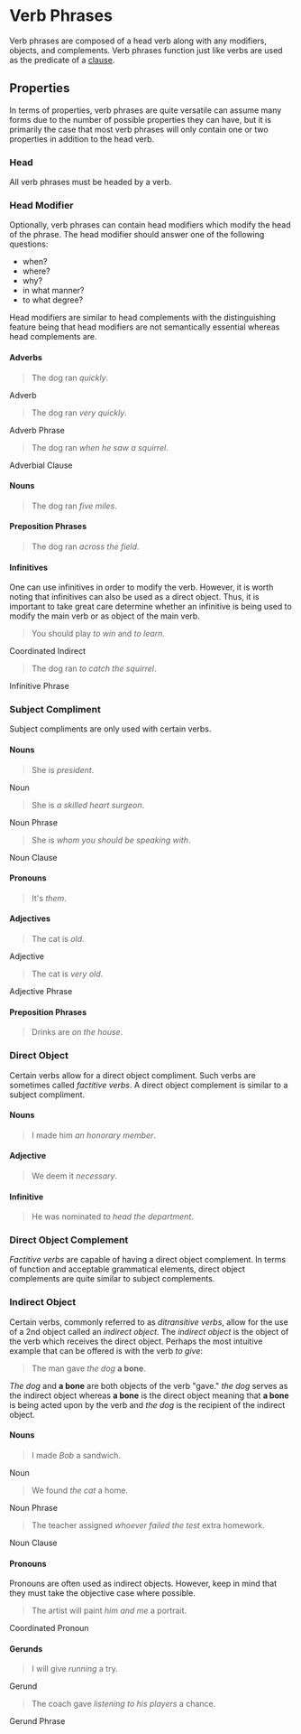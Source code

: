 # Verb Phrases
<!-- +elementInfo -->
<!-- !verbPhrase -->
Verb phrases are composed of a head verb along with any modifiers, objects, and complements. Verb phrases function just like verbs are used as the predicate of a [clause](clause).
<!-- !verbPhrase -->

## Properties
<!-- +propertySummary -->

In terms of properties, verb phrases are quite versatile can assume many forms due to the number of possible properties they can have, but it is primarily the case that most verb phrases will only contain one or two properties in addition to the head verb.

<!-- #head -->
### Head
All verb phrases must be headed by a verb.

<!-- #headModifier -->
### Head Modifier
Optionally, verb phrases can contain head modifiers which modify the head of the phrase. The head modifier should answer one of the following questions:
- when?
- where?
- why?
- in what manner?
- to what degree?

Head modifiers are similar to head complements with the distinguishing feature being that head modifiers are not semantically essential whereas head complements are.

#### Adverbs
<!-- *verbPhrase.head-modifier_adverb -->
> The dog ran *quickly*.
<!-- .caption -->
Adverb

<!-- *verbPhrase.head-modifier_adverb-phrase -->
> The dog ran *very quickly*.
<!-- .caption -->
Adverb Phrase

<!-- *verbPhrase.head-modifier_adverbial-clause -->
> The dog ran *when he saw a squirrel*.
<!-- .caption -->
Adverbial Clause

#### Nouns
<!-- *verbPhrase.head-modifier_noun -->
> The dog ran *five miles*.

#### Preposition Phrases
<!-- *verbPhrase. -->
> The dog ran *across the field*.

#### Infinitives
One can use infinitives in order to modify the verb. However, it is worth noting that infinitives can also be used as a direct object. Thus, it is important to take great care determine whether an infinitive is being used to modify the main verb or as object of the main verb.

<!-- *verbPhrase.head-modifier_coordinated-infinitive -->
> You should play *to win* and *to learn*.
<!-- .caption -->
Coordinated Indirect

<!-- *verbPhrase.head-modifier_infinitive-phrase -->
> The dog ran *to catch the squirrel*.
<!-- .caption -->
Infinitive Phrase

<!-- #subjCompl -->
### Subject Compliment
Subject compliments are only used with certain verbs.

#### Nouns
> She is *president*.
<!-- .caption -->
Noun

> She is *a skilled heart surgeon*.
<!-- .caption -->
Noun Phrase

> She is *whom you should be speaking with*.
<!-- .caption -->
Noun Clause

#### Pronouns
> It's *them*.

#### Adjectives
> The cat is *old*.
<!-- .caption -->
Adjective

> The cat is *very old*.
<!-- .caption -->
Adjective Phrase

#### Preposition Phrases
> Drinks are *on the house*.

<!-- #dirObj -->
### Direct Object
Certain verbs allow for a direct object compliment. Such verbs are sometimes called *factitive verbs*. A direct object complement is similar to a subject compliment.

#### Nouns
> I made him *an honorary member*.

#### Adjective
> We deem it *necessary*.

#### Infinitive
> He was nominated *to head the department*.

<!-- #dirObjCompl -->
### Direct Object Complement
*Factitive verbs* are capable of having a direct object complement. In terms of function and acceptable grammatical elements, direct object complements are quite similar to subject complements.

<!-- #indObj -->
### Indirect Object
Certain verbs, commonly referred to as *ditransitive verbs*, allow for the use of a 2nd object called an *indirect object*. The *indirect object* is the object of the verb which receives the direct object. Perhaps the most intuitive example that can be offered is with the verb *to give*:
> The man gave *the dog* **a bone**.
<!-- .caption -->
*The dog* and **a bone** are both objects of the verb "gave." *the dog* serves as the indirect object whereas **a bone** is the direct object meaning that **a bone** is being acted upon by the verb and *the dog* is the recipient of the indirect object.

#### Nouns
> I made *Bob* a sandwich.
<!-- .caption -->
Noun

> We found *the cat* a home.
<!-- .caption -->
Noun Phrase

> The teacher assigned *whoever failed the test* extra homework.
<!-- .caption -->
Noun Clause

#### Pronouns
Pronouns are often used as indirect objects. However, keep in mind that they must take the objective case where possible.

> The artist will paint *him and me* a portrait.
<!-- .caption -->
Coordinated Pronoun

#### Gerunds
> I will give *running* a try.
<!-- .caption -->
Gerund

> The coach gave *listening to his players* a chance.
<!-- .caption -->
Gerund Phrase